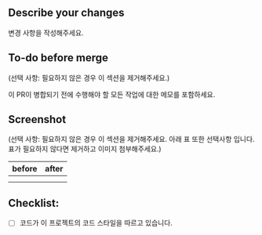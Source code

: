 ## Describe your changes

변경 사항을 작성해주세요.

## To-do before merge

(선택 사항: 필요하지 않은 경우 이 섹션을 제거해주세요.)

이 PR이 병합되기 전에 수행해야 할 모든 작업에 대한 메모를 포함하세요.

## Screenshot

(선택 사항: 필요하지 않은 경우 이 섹션을 제거해주세요. 아래 표 또한 선택사항 입니다. 표가 필요하지 않다면 제거하고 이미지 첨부해주세요.)

| before | after |
| ------ | ----- |
|        |       |
|        |       |

## Checklist:

- [ ] 코드가 이 프로젝트의 코드 스타일을 따르고 있습니다.
